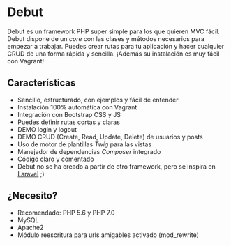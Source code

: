 # Debut
Debut es un framework PHP super simple para los que quieren MVC fácil. Debut dispone de un <i>core</i> con las clases y métodos necesarios para empezar a trabajar. Puedes crear rutas para tu aplicación y hacer cualquier CRUD de una forma rápida y sencilla. ¡Además su instalación es muy fácil con Vagrant!

## Características
<ul>
<li>Sencillo, estructurado, con ejemplos y fácil de entender</li>
<li>Instalación 100% automática con Vagrant</li>
<li>Integración con Bootstrap CSS y JS</li>
<li>Puedes definir rutas cortas y claras</li>
<li>DEMO login y logout</li>
<li>DEMO CRUD (Create, Read, Update, Delete) de usuarios y posts</li>
<li>Uso de motor de plantillas <i>Twig</i> para las vistas</li>
<li>Manejador de dependencias <i>Composer</i> integrado</li>
<li>Código claro y comentado</li>
<li>Debut no se ha creado a partir de otro framework, pero se inspira en <a href="https://github.com/laravel/laravel">Laravel</a> ;)</li>
</ul>

## ¿Necesito?
<ul>
<li>Recomendado: PHP 5.6 y PHP 7.0</li>
<li>MySQL</li>
<li>Apache2</li>
<li>Módulo reescritura para urls amigables activado (mod_rewrite)</li>
</ul>
